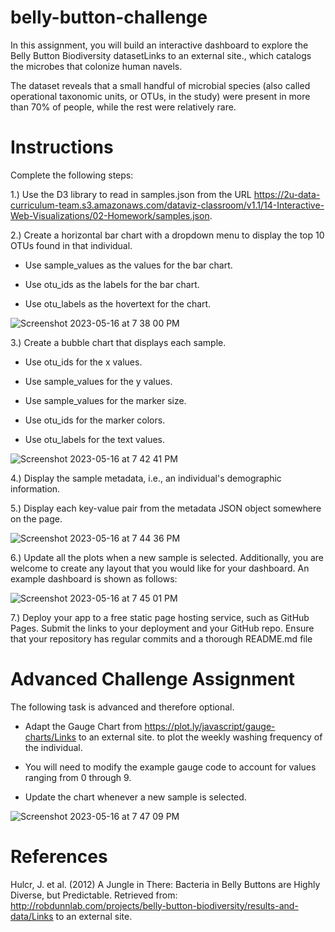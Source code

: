# belly-button-challenge

In this assignment, you will build an interactive dashboard to explore the Belly Button Biodiversity datasetLinks to an external site., which catalogs the microbes that colonize human navels.

The dataset reveals that a small handful of microbial species (also called operational taxonomic units, or OTUs, in the study) were present in more than 70% of people, while the rest were relatively rare.

# Instructions
Complete the following steps:

1.) Use the D3 library to read in samples.json from the URL https://2u-data-curriculum-team.s3.amazonaws.com/dataviz-classroom/v1.1/14-Interactive-Web-Visualizations/02-Homework/samples.json.

2.) Create a horizontal bar chart with a dropdown menu to display the top 10 OTUs found in that individual.

* Use sample_values as the values for the bar chart.

* Use otu_ids as the labels for the bar chart.

* Use otu_labels as the hovertext for the chart.

![Screenshot 2023-05-16 at 7 38 00 PM](https://github.com/DunieCarrasco/belly-button-challenge/assets/117786548/537639df-1717-4f58-a65d-a519561b9f0a)

3.) Create a bubble chart that displays each sample.

* Use otu_ids for the x values.

* Use sample_values for the y values.

* Use sample_values for the marker size.

* Use otu_ids for the marker colors.

* Use otu_labels for the text values.

![Screenshot 2023-05-16 at 7 42 41 PM](https://github.com/DunieCarrasco/belly-button-challenge/assets/117786548/f703ff30-1fd9-4c4a-9b3a-797f4bfd35d5)

4.) Display the sample metadata, i.e., an individual's demographic information.

5.) Display each key-value pair from the metadata JSON object somewhere on the page.

![Screenshot 2023-05-16 at 7 44 36 PM](https://github.com/DunieCarrasco/belly-button-challenge/assets/117786548/5d9f9c34-f142-41ba-98bc-0aaa6bd02730)

6.) Update all the plots when a new sample is selected. Additionally, you are welcome to create any layout that you would like for your dashboard. An example dashboard is shown as follows:

![Screenshot 2023-05-16 at 7 45 01 PM](https://github.com/DunieCarrasco/belly-button-challenge/assets/117786548/43293c44-a2de-4c54-8f05-d96756930b69)

7.) Deploy your app to a free static page hosting service, such as GitHub Pages. Submit the links to your deployment and your GitHub repo. Ensure that your repository has regular commits and a thorough README.md file

# Advanced Challenge Assignment
The following task is advanced and therefore optional.

* Adapt the Gauge Chart from https://plot.ly/javascript/gauge-charts/Links to an external site. to plot the weekly washing frequency of the individual.

* You will need to modify the example gauge code to account for values ranging from 0 through 9.

* Update the chart whenever a new sample is selected.

![Screenshot 2023-05-16 at 7 47 09 PM](https://github.com/DunieCarrasco/belly-button-challenge/assets/117786548/cb315866-54cd-4b53-8b75-b59555543dc5)

# References
Hulcr, J. et al. (2012) A Jungle in There: Bacteria in Belly Buttons are Highly Diverse, but Predictable. Retrieved from: http://robdunnlab.com/projects/belly-button-biodiversity/results-and-data/Links to an external site.
